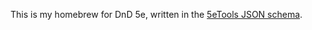 This is my homebrew for DnD 5e, written in the [5eTools JSON schema](https://github.com/TheGiddyLimit/homebrew).
